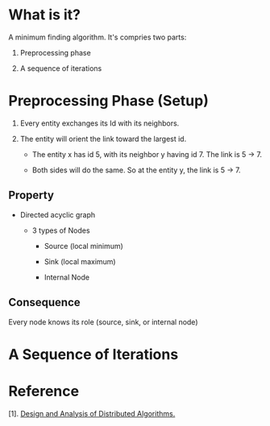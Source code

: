 # What is it?

  A minimum finding algorithm. It's compries two parts:

  1. Preprocessing phase

  2. A sequence of iterations

# Preprocessing Phase (Setup)

  1. Every entity exchanges its Id with its neighbors. 

  2. The entity will orient the link toward the largest id. 

      * The entity x has id 5, with its neighbor y having id 7. The link is 5 -> 7.

      * Both sides will do the same. So at the entity y, the link is 5 -> 7.

## Property 

  * Directed acyclic graph 

      * 3 types of Nodes

          * Source (local minimum)

          * Sink (local maximum)

          * Internal Node

## Consequence

Every node knows its role (source, sink, or internal node)

# A Sequence of Iterations

# Reference 

[1]. [Design and Analysis of Distributed Algorithms.](http://people.scs.carleton.ca/~santoro/DADA-CourseNotes.html)
